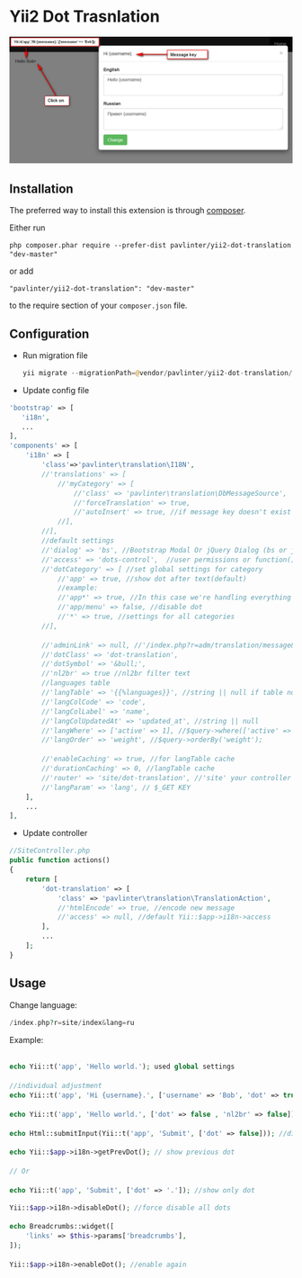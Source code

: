 Yii2 Dot Trasnlation
======================

![Screen Shot](https://github.com/pavlinter/yii2-dot-translation/blob/master/screenshot.png?raw=true)

Installation
------------

The preferred way to install this extension is through [composer](http://getcomposer.org/download/).

Either run

```
php composer.phar require --prefer-dist pavlinter/yii2-dot-translation "dev-master"
```

or add

```
"pavlinter/yii2-dot-translation": "dev-master"
```

to the require section of your `composer.json` file.


Configuration
-------------

* Run migration file
    ```php
    yii migrate --migrationPath=@vendor/pavlinter/yii2-dot-translation/migrations
    ```

* Update config file
```php
'bootstrap' => [
   'i18n',
   ...
],
'components' => [
    'i18n' => [
        'class'=>'pavlinter\translation\I18N',
        //'translations' => [
            //'myCategory' => [
                //'class' => 'pavlinter\translation\DbMessageSource',
                //'forceTranslation' => true,
                //'autoInsert' => true, //if message key doesn't exist in the database, message key will be created automatically
            //],
        //],
        //default settings
        //'dialog' => 'bs', //Bootstrap Modal Or jQuery Dialog (bs or jq)
        //'access' => 'dots-control',  //user permissions or function(){ return true || false; }
        //'dotCategory' => [ //set global settings for category
            //'app' => true, //show dot after text(default)
            //example:
            //'app*' => true, //In this case we're handling everything that begins with app
            //'app/menu' => false, //disable dot
            //'*' => true, //settings for all categories
        //],
        
        //'adminLink' => null, //'/index.php?r=adm/translation/message&cat={category}&msg={message}',
        //'dotClass' => 'dot-translation',
        //'dotSymbol' => '&bull;',
        //'nl2br' => true //nl2br filter text
        //languages table
        //'langTable' => '{{%languages}}', //string || null if table not exist
        //'langColCode' => 'code',
        //'langColLabel' => 'name',
        //'langColUpdatedAt' => 'updated_at', //string || null
        //'langWhere' => ['active' => 1], //$query->where(['active' => 1]);
        //'langOrder' => 'weight', //$query->orderBy('weight');

        //'enableCaching' => true, //for langTable cache
        //'durationCaching' => 0, //langTable cache
        //'router' => 'site/dot-translation', //'site' your controller
        //'langParam' => 'lang', // $_GET KEY
    ],
    ...
],
```
* Update controller
```php
//SiteController.php
public function actions()
{
    return [
        'dot-translation' => [
            'class' => 'pavlinter\translation\TranslationAction',
            //'htmlEncode' => true, //encode new message
            //'access' => null, //default Yii::$app->i18n->access
        ],
        ...
    ];
}

```

Usage
-----

Change language:
```php
/index.php?r=site/index&lang=ru
```

Example:
```php

echo Yii::t('app', 'Hello world.'); used global settings

//individual adjustment
echo Yii::t('app', 'Hi {username}.', ['username' => 'Bob', 'dot' => true]); //enable dot

echo Yii::t('app', 'Hello world.', ['dot' => false , 'nl2br' => false]); //disable dot and disable nl2br filter

echo Html::submitInput(Yii::t('app', 'Submit', ['dot' => false])); //disable dot

echo Yii::$app->i18n->getPrevDot(); // show previous dot

// Or

echo Yii::t('app', 'Submit', ['dot' => '.']); //show only dot

```

```php
Yii::$app->i18n->disableDot(); //force disable all dots

echo Breadcrumbs::widget([
    'links' => $this->params['breadcrumbs'],
]);

Yii::$app->i18n->enableDot(); //enable again
```